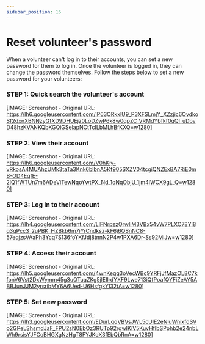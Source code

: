 ```yaml
---
sidebar_position: 16
---
```




# Reset volunteer's password

When a volunteer can't log in to their accounts, you can set a new password for them to log in. Once the volunteer is logged in, they can change the password themselves. Follow the steps below to set a new password for your volunteers:

### STEP 1: Quick search the volunteer's account

[IMAGE: Screenshot - Original URL: https://lh6.googleusercontent.com/iP63ORkxlU9_P3XFSLmjY_XZzjic6OvdkoSf2dxnXBNNzyGfXD9DHUEjz0LoDZwP6k8w0qpZC_VRMdYbfkf0qQI_uDbvD48hzKVANKQbKGQiGSelapNCtTcILbMLhBfKXQ=w1280]

### STEP 2: View their account

[IMAGE: Screenshot - Original URL: https://lh6.googleusercontent.com/V0hKiy-vRkosA4MUAhzUMk3taTa3Knk6blbnA5Kf905SXZV04tcgiQNZExBA7RiE0mB-OD4EqfE-2lQ1fWTUn7m6ADeViTewNqoYwtPX_Nd_1qNqObjU_1jm4IWCX9gL_Q=w1280]

### STEP 3: Log in to their account

[IMAGE: Screenshot - Original URL: https://lh4.googleusercontent.com/LlFNrpzzOrwliM3VBx54vW7PLXO78Yl8q3qPcc3_2uPBK_HZBkb6m7iYrCndksz-kF6j6QSnNC8-57eqjzsVAaPh3Ycq7S136foYKfJdj8tnnN2P4w1PXA6Dr-Ss92MiJw=w1280]

### STEP 4: Access their account

[IMAGE: Screenshot - Original URL: https://lh5.googleusercontent.com/4wnKeqq3oVecWBc9YRFjJfMazOL8C7kfonV6Vst2DxWymm45g3uQTuqZKg5jlEIlrdYXF9Lwe713iQfPoafQYFjZeAY5ABBJunJJM2yrsribMY6A6Ued-U6HsfgkYI32tA=w1280]

### STEP 5: Set new password

[IMAGE: Screenshot - Original URL: https://lh3.googleusercontent.com/EDurLqqVBVsJWL5cUIE2eNluWnixfdSVo2GPeLShsmdJaF_FPU2sN0EbOz3RUTp92rgwIKiV5KuvHfIbSPphb2e24nbLWh9rsisYJFCoBHGXgNzHgT8FYJKoX3fEbQbRnA=w1280]
